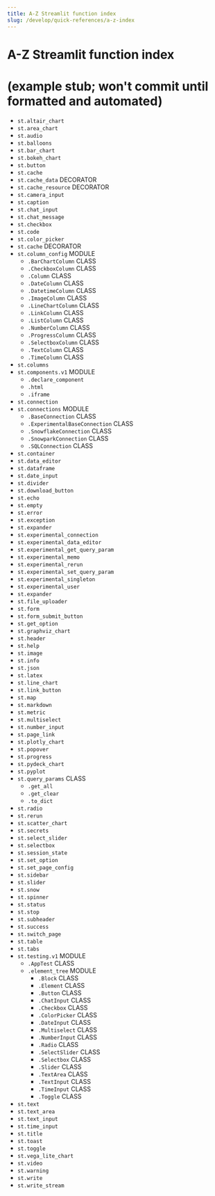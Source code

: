 ```yaml
---
title: A-Z Streamlit function index
slug: /develop/quick-references/a-z-index
---
```


# A-Z Streamlit function index

# (example stub; won't commit until formatted and automated)

- `st.altair_chart`
- `st.area_chart`
- `st.audio`
- `st.balloons`
- `st.bar_chart`
- `st.bokeh_chart`
- `st.button`
- `st.cache`
- `st.cache_data` DECORATOR
- `st.cache_resource` DECORATOR
- `st.camera_input`
- `st.caption`
- `st.chat_input`
- `st.chat_message`
- `st.checkbox`
- `st.code`
- `st.color_picker`
- `st.cache` DECORATOR
- `st.column_config` MODULE
  - `.BarChartColumn` CLASS
  - `.CheckboxColumn` CLASS
  - `.Column` CLASS
  - `.DateColumn` CLASS
  - `.DatetimeColumn` CLASS
  - `.ImageColumn` CLASS
  - `.LineChartColumn` CLASS
  - `.LinkColumn` CLASS
  - `.ListColumn` CLASS
  - `.NumberColumn` CLASS
  - `.ProgressColumn` CLASS
  - `.SelectboxColumn` CLASS
  - `.TextColumn` CLASS
  - `.TimeColumn` CLASS
- `st.columns`
- `st.components.v1` MODULE
  - `.declare_component`
  - `.html`
  - `.iframe`
- `st.connection`
- `st.connections` MODULE
  - `.BaseConnection` CLASS
  - `.ExperimentalBaseConnection` CLASS
  - `.SnowflakeConnection` CLASS
  - `.SnowparkConnection` CLASS
  - `.SQLConnection` CLASS
- `st.container`
- `st.data_editor`
- `st.dataframe`
- `st.date_input`
- `st.divider`
- `st.download_button`
- `st.echo`
- `st.empty`
- `st.error`
- `st.exception`
- `st.expander`
- `st.experimental_connection`
- `st.experimental_data_editor`
- `st.experimental_get_query_param`
- `st.experimental_memo`
- `st.experimental_rerun`
- `st.experimental_set_query_param`
- `st.experimental_singleton`
- `st.experimental_user`
- `st.expander`
- `st.file_uploader`
- `st.form`
- `st.form_submit_button`
- `st.get_option`
- `st.graphviz_chart`
- `st.header`
- `st.help`
- `st.image`
- `st.info`
- `st.json`
- `st.latex`
- `st.line_chart`
- `st.link_button`
- `st.map`
- `st.markdown`
- `st.metric`
- `st.multiselect`
- `st.number_input`
- `st.page_link`
- `st.plotly_chart`
- `st.popover`
- `st.progress`
- `st.pydeck_chart`
- `st.pyplot`
- `st.query_params` CLASS
  - `.get_all`
  - `.get_clear`
  - `.to_dict`
- `st.radio`
- `st.rerun`
- `st.scatter_chart`
- `st.secrets`
- `st.select_slider`
- `st.selectbox`
- `st.session_state`
- `st.set_option`
- `st.set_page_config`
- `st.sidebar`
- `st.slider`
- `st.snow`
- `st.spinner`
- `st.status`
- `st.stop`
- `st.subheader`
- `st.success`
- `st.switch_page`
- `st.table`
- `st.tabs`
- `st.testing.v1` MODULE
  - `.AppTest` CLASS
  - `.element_tree` MODULE
    - `.Block` CLASS
    - `.Element` CLASS
    - `.Button` CLASS
    - `.ChatInput` CLASS
    - `.Checkbox` CLASS
    - `.ColorPicker` CLASS
    - `.DateInput` CLASS
    - `.Multiselect` CLASS
    - `.NumberInput` CLASS
    - `.Radio` CLASS
    - `.SelectSlider` CLASS
    - `.Selectbox` CLASS
    - `.Slider` CLASS
    - `.TextArea` CLASS
    - `.TextInput` CLASS
    - `.TimeInput` CLASS
    - `.Toggle` CLASS
- `st.text`
- `st.text_area`
- `st.text_input`
- `st.time_input`
- `st.title`
- `st.toast`
- `st.toggle`
- `st.vega_lite_chart`
- `st.video`
- `st.warning`
- `st.write`
- `st.write_stream`
